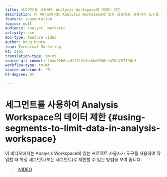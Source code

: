 ```yaml
---
title: 세그먼트를 사용하여 Analysis Workspace의 데이터 제한
description: 이 비디오에서는 Analysis Workspace에 있는 프로젝트 사용자가 도구를 사용하여 작업할 때 특정 세그먼트(또는 세그먼트)로 제한할 수 있는 방법을 보여 줍니다.
feature: segmentation
topics: null
audience: analyst, marketer
activity: use
doc-type: feature video
author: Doug Moore
team: Technical Marketing
kt: 2105
translation-type: tm+mt
source-git-commit: 24ad92b0ccdf1112e3ed4a0968cd47db757598c3
workflow-type: tm+mt
source-wordcount: '0'
ht-degree: 0%

---
```



# 세그먼트를 사용하여 Analysis Workspace의 데이터 제한 {#using-segments-to-limit-data-in-analysis-workspace}

이 비디오에서는 Analysis Workspace에 있는 프로젝트 사용자가 도구를 사용하여 작업할 때 특정 세그먼트(또는 세그먼트)로 제한할 수 있는 방법을 보여 줍니다.

>[!VIDEO](https://video.tv.adobe.com/v/24038/?quality=12)